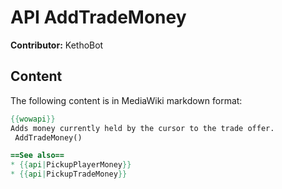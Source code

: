# API AddTradeMoney

**Contributor:** KethoBot

## Content

The following content is in MediaWiki markdown format:

```mediawiki
{{wowapi}}
Adds money currently held by the cursor to the trade offer.
 AddTradeMoney()

==See also==
* {{api|PickupPlayerMoney}}
* {{api|PickupTradeMoney}}
```